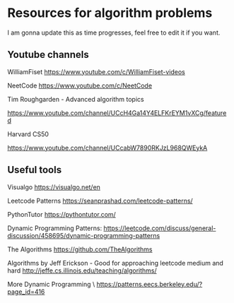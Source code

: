 # Resources for algorithm problems

I am gonna update this as time progresses, feel free to edit it if you want.




Youtube channels
-
WilliamFiset 
https://www.youtube.com/c/WilliamFiset-videos

NeetCode 
https://www.youtube.com/c/NeetCode


Tim Roughgarden - Advanced algorithm topics

https://www.youtube.com/channel/UCcH4Ga14Y4ELFKrEYM1vXCg/featured


Harvard CS50

https://www.youtube.com/channel/UCcabW7890RKJzL968QWEykA

Useful tools
-
Visualgo
https://visualgo.net/en

Leetcode Patterns 
https://seanprashad.com/leetcode-patterns/

PythonTutor
https://pythontutor.com/

Dynamic Programming Patterns:
https://leetcode.com/discuss/general-discussion/458695/dynamic-programming-patterns

The Algorithms
https://github.com/TheAlgorithms



Algorithms by Jeff Erickson - Good for approaching leetcode medium and hard
http://jeffe.cs.illinois.edu/teaching/algorithms/



More Dynamic Programming \\
https://patterns.eecs.berkeley.edu/?page_id=416





